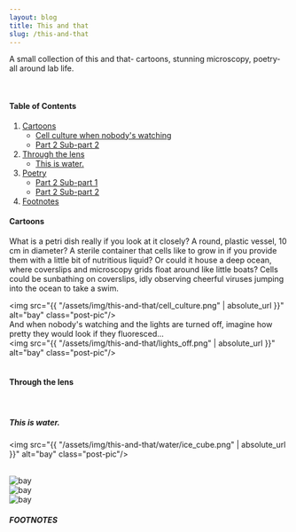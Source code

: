 ```yaml
---
layout: blog
title: This and that
slug: /this-and-that
---
```



A small collection of this and that- cartoons, stunning microscopy, poetry- all around lab life.  

<br />

#### Table of Contents
1. [Cartoons](#cartoons)
    * [Cell culture when nobody's watching](#cell-culture-when-nobody's-watching)
    * [Part 2 Sub-part 2](#part-2-sub-part-2)
2. [Through the lens](#through-the-lens)
    * [This is water.](#this-is-water)
4. [Poetry](#poetry)
    * [Part 2 Sub-part 1](#part-2-sub-part-1)
    * [Part 2 Sub-part 2](#part-2-sub-part-2)
5. [Footnotes](#footnotes)

#### Cartoons

What is a petri dish really if you look at it closely? A round, plastic vessel, 10 cm in diameter? A sterile container that cells like to grow in if you provide them with a little bit of nutritious liquid? Or could it house a deep ocean, where coverslips and microscopy grids float around like little boats? Cells could be sunbathing on coverslips, idly observing cheerful viruses jumping into the ocean to take a swim. 

<img src="{{ "/assets/img/this-and-that/cell_culture.png" | absolute_url }}" alt="bay" class="post-pic"/>
<br />
And when nobody's watching and the lights are turned off, imagine how pretty they would look if they fluoresced... 
<br />
<img src="{{ "/assets/img/this-and-that/lights_off.png" | absolute_url }}" alt="bay" class="post-pic"/>
<br />
<br />

#### Through the lens


<br />

##### This is water.

<img src="{{ "/assets/img/this-and-that/water/ice_cube.png" | absolute_url }}" alt="bay" class="post-pic"/>

<br />
<img src="{{ "/assets/img/this-and-that/water/ice_triplet.png" | absolute_url }}" alt="bay" class="post-pic"/>

<br />
<img src="{{ "/assets/img/this-and-that/water/ice_flower.png" | absolute_url }}" alt="bay" class="post-pic"/>

<br />
<img src="{{ "/assets/img/this-and-that/water/ice_hexagon.png" | absolute_url }}" alt="bay" class="post-pic"/>

<br />

##### FOOTNOTES

[^1]: This is a note!


<br />
